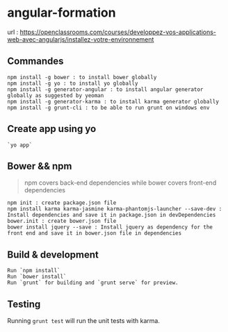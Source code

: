 # angular-formation

   url : https://openclassrooms.com/courses/developpez-vos-applications-web-avec-angularjs/installez-votre-environnement

## Commandes

    npm install -g bower : to install bower globally
    npm install -g yo : to install yo globally
    npm install -g generator-angular : to install angular generator globally as suggested by yeoman
    npm install -g generator-karma : to install karma generator globally
    npm install -g grunt-cli : to be able to run grunt on windows env

## Create app using yo

    `yo app`

## Bower && npm

>npm covers back-end dependencies while bower covers front-end dependencies

    npm init : create package.json file
    npm install karma karma-jasmine karma-phantomjs-launcher --save-dev : Install dependencies and save it in package.json in devDependencies
    bower.init : create bower.json file
    bower install jquery --save : Install jquery as dependency for the front end and save it in bower.json file in dependencies

## Build & development
    Run `npm install`
    Run `bower install`
    Run `grunt` for building and `grunt serve` for preview.

## Testing

Running `grunt test` will run the unit tests with karma.
